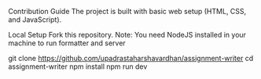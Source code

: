 Contribution Guide
The project is built with basic web setup (HTML, CSS, and JavaScript).

Local Setup
Fork this repository.
Note: You need NodeJS installed in your machine to run formatter and server

git clone https://github.com/upadrastaharshavardhan/assignment-writer
cd assignment-writer
npm install
npm run dev
